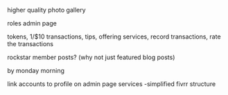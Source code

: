 higher quality photo
gallery

roles
admin page

tokens, 1/$10
transactions, tips, offering services, record transactions, rate the transactions


rockstar member posts? (why not just featured blog posts)


by monday morning

link accounts to profile on admin page
services
-simplified fivrr structure